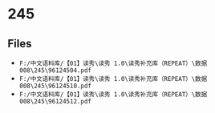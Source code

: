 # 245

## Files

- `F:/中文语料库/【01】读秀\读秀 1.0\读秀补充库（REPEAT）\数据008\245\96124504.pdf`
- `F:/中文语料库/【01】读秀\读秀 1.0\读秀补充库（REPEAT）\数据008\245\96124510.pdf`
- `F:/中文语料库/【01】读秀\读秀 1.0\读秀补充库（REPEAT）\数据008\245\96124512.pdf`

